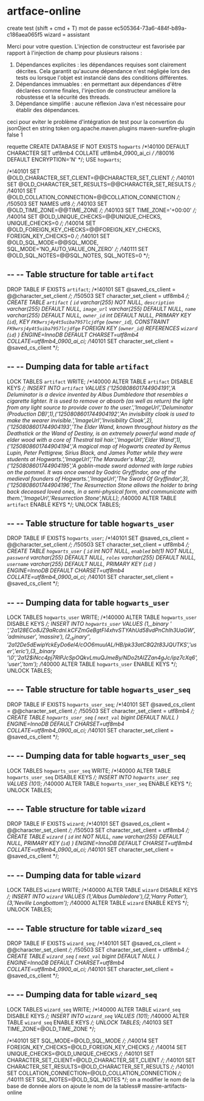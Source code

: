 # artface-online
create test (shift + cmd + T)
mot de passe
ec505364-73a6-484f-b89a-c186aea065f5
wizard = assistant

Merci pour votre question. L'injection de constructeur est favorisée par rapport à l'injection de champ pour plusieurs raisons :
1. Dépendances explicites : les dépendances requises sont clairement décrites. Cela garantit qu'aucune dépendance n'est négligée lors des tests ou lorsque l'objet est instancié dans des conditions différentes.
2. Dépendances immuables : en permettant aux dépendances d'être déclarées comme finales, l'injection de constructeur améliore la robustesse et la sécurité des threads.
3. Dépendance simplifié : aucune réflexion Java n'est nécessaire pour établir des dépendances.

 <plugin> ceci pour eviter le problème d'intégration de test pour la convertion  du jsonOject en string token
                <!--                Prevent test cases errors during Maven building in CI-->
                <groupId>org.apache.maven.plugins</groupId>
                <artifactId>maven-surefire-plugin</artifactId>
                <configuration>
                    <reuseForks>false</reuseForks>
                    <forkCount>1</forkCount>
                </configuration>
</plugin> 

requette
CREATE DATABASE IF NOT EXISTS `hogwarts` /*!40100 DEFAULT CHARACTER SET utf8mb4 COLLATE utf8mb4_0900_ai_ci */ /*!80016 DEFAULT ENCRYPTION='N' */;
USE `hogwarts`;

/*!40101 SET @OLD_CHARACTER_SET_CLIENT=@@CHARACTER_SET_CLIENT */;
/*!40101 SET @OLD_CHARACTER_SET_RESULTS=@@CHARACTER_SET_RESULTS */;
/*!40101 SET @OLD_COLLATION_CONNECTION=@@COLLATION_CONNECTION */;
/*!50503 SET NAMES utf8 */;
/*!40103 SET @OLD_TIME_ZONE=@@TIME_ZONE */;
/*!40103 SET TIME_ZONE='+00:00' */;
/*!40014 SET @OLD_UNIQUE_CHECKS=@@UNIQUE_CHECKS, UNIQUE_CHECKS=0 */;
/*!40014 SET @OLD_FOREIGN_KEY_CHECKS=@@FOREIGN_KEY_CHECKS, FOREIGN_KEY_CHECKS=0 */;
/*!40101 SET @OLD_SQL_MODE=@@SQL_MODE, SQL_MODE='NO_AUTO_VALUE_ON_ZERO' */;
/*!40111 SET @OLD_SQL_NOTES=@@SQL_NOTES, SQL_NOTES=0 */;

--
-- Table structure for table `artifact`
--

DROP TABLE IF EXISTS `artifact`;
/*!40101 SET @saved_cs_client     = @@character_set_client */;
/*!50503 SET character_set_client = utf8mb4 */;
CREATE TABLE `artifact` (
`id` varchar(255) NOT NULL,
`description` varchar(255) DEFAULT NULL,
`image_url` varchar(255) DEFAULT NULL,
`name` varchar(255) DEFAULT NULL,
`owner_id` int DEFAULT NULL,
PRIMARY KEY (`id`),
KEY `FK9wrsj4y4t5uiba7957lcjdfge` (`owner_id`),
CONSTRAINT `FK9wrsj4y4t5uiba7957lcjdfge` FOREIGN KEY (`owner_id`) REFERENCES `wizard` (`id`)
) ENGINE=InnoDB DEFAULT CHARSET=utf8mb4 COLLATE=utf8mb4_0900_ai_ci;
/*!40101 SET character_set_client = @saved_cs_client */;

--
-- Dumping data for table `artifact`
--

LOCK TABLES `artifact` WRITE;
/*!40000 ALTER TABLE `artifact` DISABLE KEYS */;
INSERT INTO `artifact` VALUES ('1250808601744904191','A Deluminator is a device invented by Albus Dumbledore that resembles a cigarette lighter. It is used to remove or absorb (as well as return) the light from any light source to provide cover to the user.','ImageUrl','Deluminator (Production DB)',1),('1250808601744904192','An invisibility cloak is used to make the wearer invisible.','ImageUrl','Invisibility Cloak',2),('1250808601744904193','The Elder Wand, known throughout history as the Deathstick or the Wand of Destiny, is an extremely powerful wand made of elder wood with a core of Thestral tail hair.','ImageUrl','Elder Wand',1),('1250808601744904194','A magical map of Hogwarts created by Remus Lupin, Peter Pettigrew, Sirius Black, and James Potter while they were students at Hogwarts.','ImageUrl','The Marauder\'s Map',2),('1250808601744904195','A goblin-made sword adorned with large rubies on the pommel. It was once owned by Godric Gryffindor, one of the medieval founders of Hogwarts.','ImageUrl','The Sword Of Gryffindor',3),('1250808601744904196','The Resurrection Stone allows the holder to bring back deceased loved ones, in a semi-physical form, and communicate with them.','ImageUrl','Resurrection Stone',NULL);
/*!40000 ALTER TABLE `artifact` ENABLE KEYS */;
UNLOCK TABLES;

--
-- Table structure for table `hogwarts_user`
--

DROP TABLE IF EXISTS `hogwarts_user`;
/*!40101 SET @saved_cs_client     = @@character_set_client */;
/*!50503 SET character_set_client = utf8mb4 */;
CREATE TABLE `hogwarts_user` (
`id` int NOT NULL,
`enabled` bit(1) NOT NULL,
`password` varchar(255) DEFAULT NULL,
`roles` varchar(255) DEFAULT NULL,
`username` varchar(255) DEFAULT NULL,
PRIMARY KEY (`id`)
) ENGINE=InnoDB DEFAULT CHARSET=utf8mb4 COLLATE=utf8mb4_0900_ai_ci;
/*!40101 SET character_set_client = @saved_cs_client */;

--
-- Dumping data for table `hogwarts_user`
--

LOCK TABLES `hogwarts_user` WRITE;
/*!40000 ALTER TABLE `hogwarts_user` DISABLE KEYS */;
INSERT INTO `hogwarts_user` VALUES (1,_binary ' ','$2a$12$8ECo8JZ9aRcdnl.kCFZmGeBgtFl4xhvSTYAhUd58vdPnChIh3UaGW','admin user','massire'),(2,_binary ' ','$2a$12$De5dEwipYckEyDo6el4/cOO6muuIAL/HB/pk33atC8Q2t83JQUTKS','user','eric'),(3,_binary '\0','$2a$12$iNcc4pj7RlPJcSpOQkvLmuQJmeBy/NDo2tAIZZan4gJc/ipz7cXq6','user','tom');
/*!40000 ALTER TABLE `hogwarts_user` ENABLE KEYS */;
UNLOCK TABLES;

--
-- Table structure for table `hogwarts_user_seq`
--

DROP TABLE IF EXISTS `hogwarts_user_seq`;
/*!40101 SET @saved_cs_client     = @@character_set_client */;
/*!50503 SET character_set_client = utf8mb4 */;
CREATE TABLE `hogwarts_user_seq` (
`next_val` bigint DEFAULT NULL
) ENGINE=InnoDB DEFAULT CHARSET=utf8mb4 COLLATE=utf8mb4_0900_ai_ci;
/*!40101 SET character_set_client = @saved_cs_client */;

--
-- Dumping data for table `hogwarts_user_seq`
--

LOCK TABLES `hogwarts_user_seq` WRITE;
/*!40000 ALTER TABLE `hogwarts_user_seq` DISABLE KEYS */;
INSERT INTO `hogwarts_user_seq` VALUES (101);
/*!40000 ALTER TABLE `hogwarts_user_seq` ENABLE KEYS */;
UNLOCK TABLES;

--
-- Table structure for table `wizard`
--

DROP TABLE IF EXISTS `wizard`;
/*!40101 SET @saved_cs_client     = @@character_set_client */;
/*!50503 SET character_set_client = utf8mb4 */;
CREATE TABLE `wizard` (
`id` int NOT NULL,
`name` varchar(255) DEFAULT NULL,
PRIMARY KEY (`id`)
) ENGINE=InnoDB DEFAULT CHARSET=utf8mb4 COLLATE=utf8mb4_0900_ai_ci;
/*!40101 SET character_set_client = @saved_cs_client */;

--
-- Dumping data for table `wizard`
--

LOCK TABLES `wizard` WRITE;
/*!40000 ALTER TABLE `wizard` DISABLE KEYS */;
INSERT INTO `wizard` VALUES (1,'Albus Dumbledore'),(2,'Harry Potter'),(3,'Neville Longbottom');
/*!40000 ALTER TABLE `wizard` ENABLE KEYS */;
UNLOCK TABLES;

--
-- Table structure for table `wizard_seq`
--

DROP TABLE IF EXISTS `wizard_seq`;
/*!40101 SET @saved_cs_client     = @@character_set_client */;
/*!50503 SET character_set_client = utf8mb4 */;
CREATE TABLE `wizard_seq` (
`next_val` bigint DEFAULT NULL
) ENGINE=InnoDB DEFAULT CHARSET=utf8mb4 COLLATE=utf8mb4_0900_ai_ci;
/*!40101 SET character_set_client = @saved_cs_client */;

--
-- Dumping data for table `wizard_seq`
--

LOCK TABLES `wizard_seq` WRITE;
/*!40000 ALTER TABLE `wizard_seq` DISABLE KEYS */;
INSERT INTO `wizard_seq` VALUES (101);
/*!40000 ALTER TABLE `wizard_seq` ENABLE KEYS */;
UNLOCK TABLES;
/*!40103 SET TIME_ZONE=@OLD_TIME_ZONE */;

/*!40101 SET SQL_MODE=@OLD_SQL_MODE */;
/*!40014 SET FOREIGN_KEY_CHECKS=@OLD_FOREIGN_KEY_CHECKS */;
/*!40014 SET UNIQUE_CHECKS=@OLD_UNIQUE_CHECKS */;
/*!40101 SET CHARACTER_SET_CLIENT=@OLD_CHARACTER_SET_CLIENT */;
/*!40101 SET CHARACTER_SET_RESULTS=@OLD_CHARACTER_SET_RESULTS */;
/*!40101 SET COLLATION_CONNECTION=@OLD_COLLATION_CONNECTION */;
/*!40111 SET SQL_NOTES=@OLD_SQL_NOTES */;
on a modifier le nom de la base de donnée
alors on ajoute le nom de la tabless# massire-artifacts-online
